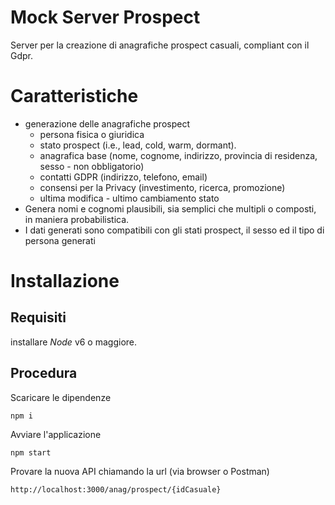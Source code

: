 # Mock Server Prospect

Server per la creazione di anagrafiche prospect casuali, compliant con il Gdpr.

# Caratteristiche

- generazione delle anagrafiche prospect
  - persona fisica o giuridica
  - stato prospect (i.e., lead, cold, warm, dormant).
  - anagrafica base (nome, cognome, indirizzo, provincia di residenza, sesso - non obbligatorio)
  - contatti GDPR (indirizzo, telefono, email)
  - consensi per la Privacy (investimento, ricerca, promozione)
  - ultima modifica - ultimo cambiamento stato
- Genera nomi e cognomi plausibili, sia semplici che multipli o composti, in maniera probabilistica.
- I dati generati sono compatibili con gli stati prospect, il sesso ed il tipo di persona generati

# Installazione

## Requisiti

installare _Node_ v6 o maggiore.

## Procedura

Scaricare le dipendenze

`npm i`

Avviare l'applicazione

`npm start`

Provare la nuova API chiamando la url (via browser o Postman)

`http://localhost:3000/anag/prospect/{idCasuale}`
